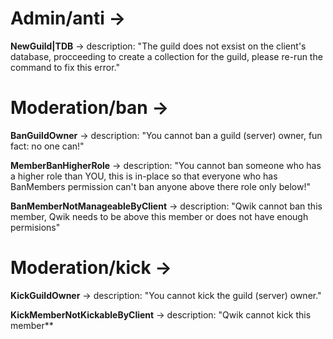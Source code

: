 
# Admin/anti ->
  **NewGuild|TDB** ->
    description: "The guild does not exsist on the client's database, procceeding to create a collection for the guild, please re-run the command to fix this error."

# Moderation/ban -> 
  **BanGuildOwner** ->
    description: "You cannot ban a guild (server) owner, fun fact: no one can!"
    
  **MemberBanHigherRole** -> 
    description: "You cannot ban someone who has a higher role than YOU, this is in-place so that everyone who has BanMembers permission can't ban anyone above there role only below!"

  **BanMemberNotManageableByClient** -> 
    description: "Qwik cannot ban this member, Qwik needs to be above this member or does not have enough permisions"

# Moderation/kick -> 
  **KickGuildOwner** -> 
    description: "You cannot kick the guild (server) owner."

  **KickMemberNotKickableByClient** -> 
    description: "Qwik cannot kick this member**

